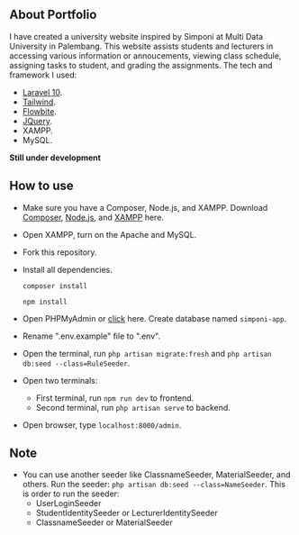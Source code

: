 ## About Portfolio

I have created a university website inspired by Simponi at Multi Data University in Palembang. This website assists students and lecturers in accessing various information or annoucements,  viewing class schedule, assigning tasks to student, and grading the assignments. The tech and framework I used:

- [Laravel 10](https://laravel.com/docs/10.x).
- [Tailwind](https://tailwindcss.com/docs/installation).
- [Flowbite](https://flowbite.com/docs/getting-started/quickstart).
- [JQuery](https://api.jquery.com).
- XAMPP.
- MySQL.

**Still under development**

## How to use

- Make sure you have a Composer, Node.js, and XAMPP. Download [Composer](https://getcomposer.org), [Node.js](https://nodejs.org/en/download), and [XAMPP](https://www.apachefriends.org/download.html) here.
- Open XAMPP, turn on the Apache and MySQL.
- Fork this repository.
- Install all dependencies.

    ```
    composer install 

    npm install
    ```
    
- Open PHPMyAdmin or [click](http://localhost/phpmyadmin) here. Create database named `simponi-app`.
- Rename ".env.example" file to ".env".
- Open the terminal, run `php artisan migrate:fresh` and `php artisan db:seed --class=RuleSeeder`.
- Open two terminals:
    - First terminal, run `npm run dev` to frontend.
    - Second terminal, run `php artisan serve` to backend.
- Open browser, type `localhost:8000/admin`.

## Note

- You can use another seeder like ClassnameSeeder, MaterialSeeder, and others. Run the seeder: `php artisan db:seed --class=NameSeeder`. This is order to run the seeder:
    - UserLoginSeeder
    - StudentIdentitySeeder or LecturerIdentitySeeder
    - ClassnameSeeder or MaterialSeeder
